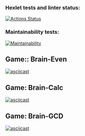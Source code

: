 ### Hexlet tests and linter status:
[![Actions Status](https://github.com/gituser00001/php-project-lvl1/workflows/hexlet-check/badge.svg)](https://github.com/gituser00001/php-project-lvl1/actions)
### Maintainability tests:
[![Maintainability](https://api.codeclimate.com/v1/badges/675940c20299c4c5d3da/maintainability)](https://codeclimate.com/github/gituser00001/php-project-lvl1/maintainability)

## Game:: Brain-Even
[![asciicast](https://asciinema.org/a/JjByeTlEGIFF9BZInvXVdXljv.svg)](https://asciinema.org/a/JjByeTlEGIFF9BZInvXVdXljv)

## Game: Brain-Calc
[![asciicast](https://asciinema.org/a/3gOdC5MIBKMk48kk0LC4i4Ymq.svg)](https://asciinema.org/a/3gOdC5MIBKMk48kk0LC4i4Ymq)

## Game: Brain-GCD
[![asciicast](https://asciinema.org/a/3LvSBQ2AbIWk8v3H0HNf1BoCb.svg)](https://asciinema.org/a/3LvSBQ2AbIWk8v3H0HNf1BoCb)